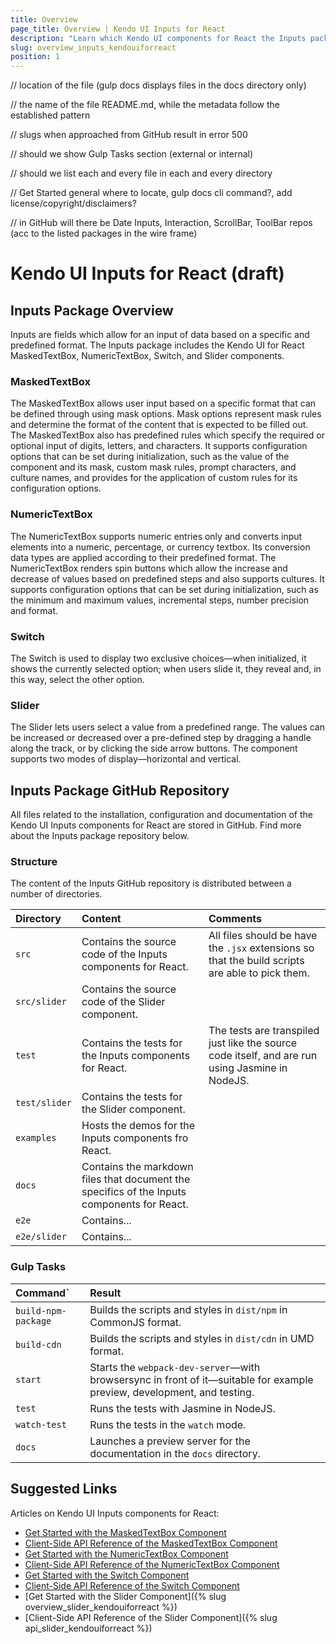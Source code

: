 ```yaml
---
title: Overview
page_title: Overview | Kendo UI Inputs for React
description: "Learn which Kendo UI components for React the Inputs package delivers."
slug: overview_inputs_kendouiforreact
position: 1
---
```


// location of the file (gulp docs displays files in the docs directory only)

// the name of the file README.md, while the metadata follow the established pattern

// slugs when approached from GitHub result in error 500

// should we show Gulp Tasks section (external or internal)

// should we list each and every file in each and every directory

// Get Started general where to locate, gulp docs cli command?, add license/copyright/disclaimers?

// in GitHub will there be Date Inputs, Interaction, ScrollBar, ToolBar repos (acc to the listed packages in the wire frame)

# Kendo UI Inputs for React (draft)

## Inputs Package Overview

Inputs are fields which allow for an input of data based on a specific and predefined format. The Inputs package includes the Kendo UI for React MaskedTextBox, NumericTextBox, Switch, and Slider components.

### MaskedTextBox

The MaskedTextBox allows user input based on a specific format that can be defined through using mask options. Mask options represent mask rules and determine the format of the content that is expected to be filled out. The MaskedTextBox also has predefined rules which specify the required or optional input of digits, letters, and characters. It supports configuration options that can be set during initialization, such as the value of the component and its mask, custom mask rules, prompt characters, and culture names, and provides for the application of custom rules for its configuration options.

### NumericTextBox

The NumericTextBox supports numeric entries only and converts input elements into a numeric, percentage, or currency textbox. Its conversion data types are applied according to their predefined format. The NumericTextBox renders spin buttons which allow the increase and decrease of values based on predefined steps and also supports cultures. It supports configuration options that can be set during initialization, such as the minimum and maximum values, incremental steps, number precision and format.  

### Switch

The Switch is used to display two exclusive choices&mdash;when initialized, it shows the currently selected option; when users slide it, they reveal and, in this way, select the other option.

### Slider  

The Slider lets users select a value from a predefined range. The values can be increased or decreased over a pre-defined step by dragging a handle along the track, or by clicking the side arrow buttons. The component supports two modes of display&mdash;horizontal and vertical.

## Inputs Package GitHub Repository

All files related to the installation, configuration and documentation of the Kendo UI Inputs components for React are stored in GitHub. Find more about the Inputs package repository below.

### Structure

The content of the Inputs GitHub repository is distributed between a number of directories.

| Directory   | Content                                                       | Comments
|:---         |:---                                                           |:---      
|`src`        | Contains the source code of the Inputs components for React.  | All files should be have the `.jsx` extensions so that the build scripts are able to pick them.
|`src/slider` | Contains the source code of the Slider component.             |
|`test`       | Contains the tests for the Inputs components for React.       | The tests are transpiled just like the source code itself, and are run using Jasmine in NodeJS.
|`test/slider`| Contains the tests for the Slider component.                  |
|`examples`   | Hosts the demos for the Inputs components fro React.          |
|`docs`       | Contains the markdown files that document the specifics of the Inputs components for React. |
|`e2e`        | Contains...                                                   |
|`e2e/slider` | Contains...                                                   |

### Gulp Tasks

| Command`          | Result                                                        
|:---               |:---                                                           
|`build-npm-package`| Builds the scripts and styles in `dist/npm` in CommonJS format.  
|`build-cdn`        | Builds the scripts and styles in `dist/cdn` in UMD format.      
|`start`            | Starts the `webpack-dev-server`&mdash;with browsersync in front of it&mdash;suitable for example preview, development, and testing.        
|`test`             | Runs the tests with Jasmine in NodeJS.
|`watch-test`       | Runs the tests in the `watch` mode.                                                   
|`docs`             | Launches a preview server for the documentation in the `docs` directory.                                                  

## Suggested Links

Articles on Kendo UI Inputs components for React:

* [Get Started with the MaskedTextBox Component](...)
* [Client-Side API Reference of the MaskedTextBox Component](...)
* [Get Started with the NumericTextBox Component](...)
* [Client-Side API Reference of the NumericTextBox Component](...)
* [Get Started with the Switch Component](...)
* [Client-Side API Reference of the Switch Component](...)
* [Get Started with the Slider Component]({% slug overview_slider_kendouiforreact %})
* [Client-Side API Reference of the Slider Component]({% slug api_slider_kendouiforreact %})
